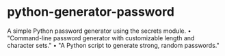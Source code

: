 # python-generator-password
A simple Python password generator using the secrets module. •  "Command-line password generator with customizable length and character sets." •  "A Python script to generate strong, random passwords."
